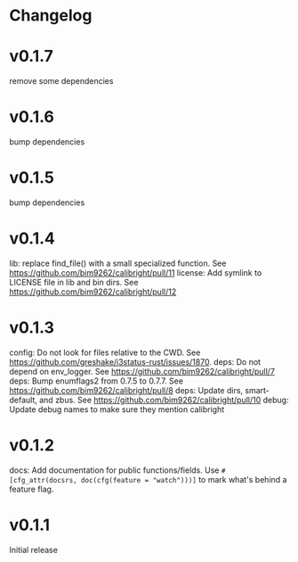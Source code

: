 # Changelog

# v0.1.7

remove some dependencies

# v0.1.6

bump dependencies
# v0.1.5

bump dependencies

# v0.1.4

lib: replace find_file() with a small specialized function. See https://github.com/bim9262/calibright/pull/11
license: Add symlink to LICENSE file in lib and bin dirs. See https://github.com/bim9262/calibright/pull/12

# v0.1.3

config: Do not look for files relative to the CWD. See https://github.com/greshake/i3status-rust/issues/1870.
deps: Do not depend on env_logger. See https://github.com/bim9262/calibright/pull/7
deps: Bump enumflags2 from 0.7.5 to 0.7.7. See https://github.com/bim9262/calibright/pull/8
deps: Update dirs, smart-default, and zbus. See https://github.com/bim9262/calibright/pull/10
debug: Update debug names to make sure they mention calibright

# v0.1.2

docs: Add documentation for public functions/fields.
    Use `#[cfg_attr(docsrs, doc(cfg(feature = "watch")))]` to mark what's behind a feature flag.

# v0.1.1

Initial release